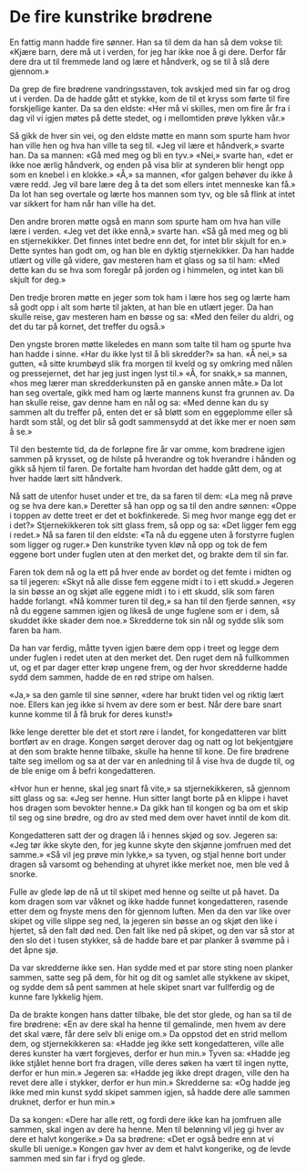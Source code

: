 # De fire kunstrike brødrene

En fattig mann hadde fire sønner. Han sa til dem da han så dem vokse til: «Kjære barn, dere må ut i verden, for jeg har ikke noe å gi dere. Derfor får dere dra ut til fremmede land og lære et håndverk, og se til å slå dere gjennom.»

Da grep de fire brødrene vandringsstaven, tok avskjed med sin far og drog ut i verden. Da de hadde gått et stykke, kom de til et kryss som førte til fire forskjellige kanter. Da sa den eldste: «Her må vi skilles, men om fire år fra i dag vil vi igjen møtes på dette stedet, og i mellomtiden prøve lykken vår.»

Så gikk de hver sin vei, og den eldste møtte en mann som spurte ham hvor han ville hen og hva han ville ta seg til. «Jeg vil lære et håndverk,» svarte han. Da sa mannen: «Gå med meg og bli en tyv.» «Nei,» svarte han, «det er ikke noe ærlig håndverk, og enden på visa blir at synderen blir hengt opp som en knebel i en klokke.» «Å,» sa mannen, «for galgen behøver du ikke å være redd. Jeg vil bare lære deg å ta det som ellers intet menneske kan få.» Da lot han seg overtale og lærte hos mannen som tyv, og ble så flink at intet var sikkert for ham når han ville ha det.

Den andre broren møtte også en mann som spurte ham om hva han ville lære i verden. «Jeg vet det ikke ennå,» svarte han. «Så gå med meg og bli en stjernekikker. Det finnes intet bedre enn det, for intet blir skjult for en.» Dette syntes han godt om, og han ble en dyktig stjernekikker. Da han hadde utlært og ville gå videre, gav mesteren ham et glass og sa til ham: «Med dette kan du se hva som foregår på jorden og i himmelen, og intet kan bli skjult for deg.»

Den tredje broren møtte en jeger som tok ham i lære hos seg og lærte ham så godt opp i alt som hørte til jakten, at han ble en utlært jeger. Da han skulle reise, gav mesteren ham en bøsse og sa: «Med den feiler du aldri, og det du tar på kornet, det treffer du også.»

Den yngste broren møtte likeledes en mann som talte til ham og spurte hva han hadde i sinne. «Har du ikke lyst til å bli skredder?» sa han. «Å nei,» sa gutten, «å sitte krumbøyd slik fra morgen til kveld og sy omkring med nålen og pressejernet, det har jeg just ingen lyst til.» «Å, for snakk,» sa mannen, «hos meg lærer man skredderkunsten på en ganske annen måte.» Da lot han seg overtale, gikk med ham og lærte mannens kunst fra grunnen av. Da han skulle reise, gav denne ham en nål og sa: «Med denne kan du sy sammen alt du treffer på, enten det er så bløtt som en eggeplomme eller så hardt som stål, og det blir så godt sammensydd at det ikke mer er noen søm å se.»

Til den bestemte tid, da de forløpne fire år var omme, kom brødrene igjen sammen på krysset, og de hilste på hverandre og tok hverandre i hånden og gikk så hjem til faren. De fortalte ham hvordan det hadde gått dem, og at hver hadde lært sitt håndverk.

Nå satt de utenfor huset under et tre, da sa faren til dem: «La meg nå prøve og se hva dere kan.» Deretter så han opp og sa til den andre sønnen: «Oppe i toppen av dette treet er det et bokfinkerede. Si meg hvor mange egg det er i det?» Stjernekikkeren tok sitt glass frem, så opp og sa: «Det ligger fem egg i redet.» Nå sa faren til den eldste: «Ta nå du eggene uten å forstyrre fuglen som ligger og ruger.» Den kunstrike tyven kløv nå opp og tok de fem eggene bort under fuglen uten at den merket det, og brakte dem til sin far.

Faren tok dem nå og la ett på hver ende av bordet og det femte i midten og sa til jegeren: «Skyt nå alle disse fem eggene midt i to i ett skudd.» Jegeren la sin bøsse an og skjøt alle eggene midt i to i ett skudd, slik som faren hadde forlangt. «Nå kommer turen til deg,» sa han til den fjerde sønnen, «sy nå du eggene sammen igjen og likeså de unge fuglene som er i dem, så skuddet ikke skader dem noe.» Skredderne tok sin nål og sydde slik som faren ba ham.

Da han var ferdig, måtte tyven igjen bære dem opp i treet og legge dem under fuglen i redet uten at den merket det. Den ruget dem nå fullkommen ut, og et par dager etter krøp ungene frem, og der hvor skredderne hadde sydd dem sammen, hadde de en rød stripe om halsen.

«Ja,» sa den gamle til sine sønner, «dere har brukt tiden vel og riktig lært noe. Ellers kan jeg ikke si hvem av dere som er best. Når dere bare snart kunne komme til å få bruk for deres kunst!»

Ikke lenge deretter ble det et stort røre i landet, for kongedatteren var blitt bortført av en drage. Kongen sørget derover dag og natt og lot bekjentgjøre at den som brakte henne tilbake, skulle ha henne til kone. De fire brødrene talte seg imellom og sa at der var en anledning til å vise hva de dugde til, og de ble enige om å befri kongedatteren.

«Hvor hun er henne, skal jeg snart få vite,» sa stjernekikkeren, så gjennom sitt glass og sa: «Jeg ser henne. Hun sitter langt borte på en klippe i havet hos dragen som bevokter henne.» Da gikk han til kongen og ba om et skip til seg og sine brødre, og dro av sted med dem over havet inntil de kom dit.

Kongedatteren satt der og dragen lå i hennes skjød og sov. Jegeren sa: «Jeg tør ikke skyte den, for jeg kunne skyte den skjønne jomfruen med det samme.» «Så vil jeg prøve min lykke,» sa tyven, og stjal henne bort under dragen så varsomt og behending at uhyret ikke merket noe, men ble ved å snorke.

Fulle av glede løp de nå ut til skipet med henne og seilte ut på havet. Da kom dragen som var våknet og ikke hadde funnet kongedatteren, rasende etter dem og fnyste mens den fòr gjennom luften. Men da den var like over skipet og ville slippe seg ned, la jegeren sin bøsse an og skjøt den like i hjertet, så den falt død ned. Den falt like ned på skipet, og den var så stor at den slo det i tusen stykker, så de hadde bare et par planker å svømme på i det åpne sjø.

Da var skredderne ikke sen. Han sydde med et par store sting noen planker sammen, satte seg på dem, fòr hit og dit og samlet alle stykkene av skipet, og sydde dem så pent sammen at hele skipet snart var fullferdig og de kunne fare lykkelig hjem.

Da de brakte kongen hans datter tilbake, ble det stor glede, og han sa til de fire brødrene: «En av dere skal ha henne til gemalinde, men hvem av dere det skal være, får dere selv bli enige om.» Da oppstod det en strid mellom dem, og stjernekikkeren sa: «Hadde jeg ikke sett kongedatteren, ville alle deres kunster ha vært forgjeves, derfor er hun min.» Tyven sa: «Hadde jeg ikke stjålet henne bort fra dragen, ville deres søken ha vært til ingen nytte, derfor er hun min.» Jegeren sa: «Hadde jeg ikke drept dragen, ville den ha revet dere alle i stykker, derfor er hun min.» Skredderne sa: «Og hadde jeg ikke med min kunst sydd skipet sammen igjen, så hadde dere alle sammen druknet, derfor er hun min.»

Da sa kongen: «Dere har alle rett, og fordi dere ikke kan ha jomfruen alle sammen, skal ingen av dere ha henne. Men til belønning vil jeg gi hver av dere et halvt kongerike.» Da sa brødrene: «Det er også bedre enn at vi skulle bli uenige.» Kongen gav hver av dem et halvt kongerike, og de levde sammen med sin far i fryd og glede.